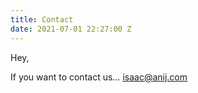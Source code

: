 ```yaml
---
title: Contact
date: 2021-07-01 22:27:00 Z
---
```


Hey,

If you want to contact us... <isaac@anij.com>
